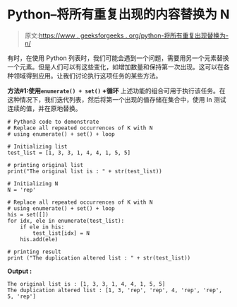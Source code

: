 # Python–将所有重复出现的内容替换为 N

> 原文:[https://www . geeksforgeeks . org/python-将所有重复出现替换为-n/](https://www.geeksforgeeks.org/python-replace-all-repeated-occurrences-with-n/)

有时，在使用 Python 列表时，我们可能会遇到一个问题，需要用另一个元素替换一个元素。但是人们可以有这些变化，如增加数量和保持第一次出现。这可以在各种领域得到应用。让我们讨论执行这项任务的某些方法。

**方法#1:使用`enumerate() + set()` +循环**
上述功能的组合可用于执行该任务。在这种情况下，我们迭代列表，然后将第一个出现的值存储在集合中，使用 In 测试连续的值，并在原地替换。

```
# Python3 code to demonstrate 
# Replace all repeated occurrences of K with N
# using enumerate() + set() + loop

# Initializing list
test_list = [1, 3, 3, 1, 4, 4, 1, 5, 5]

# printing original list
print("The original list is : " + str(test_list))

# Initializing N 
N = 'rep'

# Replace all repeated occurrences of K with N
# using enumerate() + set() + loop
his = set([])
for idx, ele in enumerate(test_list):
    if ele in his:
        test_list[idx] = N
    his.add(ele)

# printing result 
print ("The duplication altered list : " + str(test_list))
```

**Output :**

```
The original list is : [1, 3, 3, 1, 4, 4, 1, 5, 5]
The duplication altered list : [1, 3, 'rep', 'rep', 4, 'rep', 'rep', 5, 'rep']

```